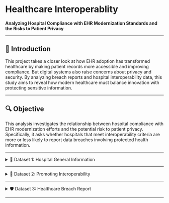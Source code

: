 # Healthcare Interoperablity 

**Analyzing Hospital Compliance with EHR Modernization Standards and the Risks to Patient Privacy**

---

## 📘 Introduction 

This project takes a closer look at how EHR adoption has transformed healthcare by making patient records more accessible and improving compliance. But digital systems also raise concerns about privacy and security. By analyzing breach reports and hospital interoperability data, this study aims to reveal how modern healthcare must balance innovation with protecting sensitive information.

--- 

## 🔍 Objective
This analysis investigates the relationship between hospital compliance with EHR modernization efforts and the potential risk to patient privacy. Specifically, it asks whether hospitals that meet interoperability criteria are more or less likely to report data breaches involving protected health information.

--- 

<details>
  <summary>🏥 Dataset 1: Hospital General Information</summary>

**File:** ***(general.csv)***


## 📘 Data Dictionary

| Column Name                         | Description                                                                                 |
|-------------------------------------|---------------------------------------------------------------------------------------------|
| `facility_id`                       | CMS Certification Number (CCN) uniquely identifying the hospital or facility.              |
| `facility_name`                     | Official name of the hospital or healthcare facility.                                      |
| `city_town`                         | City or town where the hospital is located.                                                |
| `state`                             | Two-letter state abbreviation where the hospital is located.                               |
| `zip_code`                          | 5-digit ZIP code of the hospital’s address.                                                |
| `hospital_type`                     | Category of hospital (e.g., Acute Care, Critical Access, Psychiatric).                     |
| `hospital_ownership`                | Entity that owns the hospital (e.g., Government - Federal, Proprietary, Voluntary Non-Profit). |
| `hospital_overall_rating`           | Overall hospital quality star rating (1 to 5 stars) as assessed by CMS.                    |
| `count_of_mort_measures_better`     | Number of mortality measures where the hospital performed better than the national average.|
| `count_of_safety_measures_better`   | Count of safety measures where performance was better than the national average.           |
| `count_of_readm_measures_better`    | Count of readmission measures where the hospital performed better than the national average.|
| `total_improved_measures`           | Sum of count_of_mort_measures_better, count_of_safety_measures_better, and count_of_readm_measures_better |


### 📊 Data Summary

This dataset contains a comprehensive list of hospitals registered with Medicare. It includes facility details such as name, address, phone number, hospital type, ownership, emergency service availability, and overall CMS quality ratings. The data provides a foundational view of hospital characteristics and performance across the U.S.

- **Data Types**: Mix of categorical (hospital type, ownership, state) and numerical (ratings, performance counts, dates)
- **Missing Data**: Several columns contain a high volume of missing values. However, many of these are labeled as "Not Available" and have been consistently standardized during cleaning. Others are considered non-essential for analysis and have been removed to streamline the dataset.
+ **Total Rows:** 5384
+ **Total Columns:** 38

  
### 🌐 Data Source
Hospital General Information - Centers for Medicare & Medicaid Services (CMS) :

[https://data.cms.gov/provider-data/dataset/xubh-q36u](https://data.cms.gov/provider-data/dataset/xubh-q36u)


</details>

--- 


<details>
  <summary>🔗 Dataset 2: Promoting Interoperability </summary>

**File:** ***(interoperability.csv)*** 



## 📘 Data Dictionary

| Column Name                                                   | Description                                                                                           |
|---------------------------------------------------------------|-------------------------------------------------------------------------------------------------------|
| `facility_id`                                                 | Unique CMS Certification Number (CCN) identifying the hospital or facility.                           |
| `facility_name`                                               | Official name of the hospital or healthcare facility.                                                 |
| `city_town`                                                   | City or town where the facility is located.                                                           |
| `state`                                                       | Two-letter abbreviation of the state where the facility operates.                                     |
| `zip_code`                                                    | ZIP code for the facility’s address.                                                                  |
| `meets_criteria_for_promoting_interoperability_of_ehrs`       | Indicates whether the facility meets CMS-defined criteria for promoting EHR interoperability (`Yes`/`No`). |
| `start_date`                                                  | Beginning date of the reporting period during which the facility was evaluated for interoperability criteria. |
| `end_date`                                                    | End date of the reporting period for the facility’s interoperability participation.                   |


### 📊 Data Summary

The Medicare Promoting Interoperability Program was created to encourage the use and exchange of electronic health information. This dataset reflects how hospitals are implementing certified Electronic Health Record (EHR) technology and includes performance measures that align with national quality standards. It provides insight into hospitals' engagement with digital health tools that support data sharing, patient care coordination, and overall interoperability.

- **Data Types**: Mix of categorical (hospital name, geographics) and numerical (dates)
- **Missing Data**: No missing values
+ **Total Rows:** 4593
+ **Total Columns:** 12


### 🌐 Data Source

Promoting Interoperability - Hospital - Centers for Medicare & Medicaid Services (CMS) :

[https://data.cms.gov/provider-data/dataset/f4ga-b9gx](https://data.cms.gov/provider-data/dataset/f4ga-b9gx)


</details>

--- 


<details>
  <summary>🛡️ Dataset 3: Healthcare Breach Report</summary>

**File:** ***(breach.csv)***


## 📘 Data Dictionary

| Column Name                        | Description                                                                 |
|------------------------------------|-----------------------------------------------------------------------------|
| `name_of_covered_entity`           | Name of the hospital, organization, or healthcare provider that reported the breach. |
| `state`                            | U.S. state where the breach occurred or where the entity is located.       |
| `covered_entity_type`              | Type of healthcare organization involved (e.g., Hospital, Clinic, Health Plan). |
| `individuals_affected`             | Estimated number of individuals whose data was compromised in the breach.  |
| `breach_submission_date`           | Date the breach was officially submitted or reported to HHS.               |
| `type_of_breach`                   | Classification of the breach (e.g., Hacking/IT Incident, Unauthorized Access). |
| `location_of_breached_information` | Describes what type of data was affected and where the information resided (e.g., EMR, paper records, network servers). |


### 📊 Data Summary

Dataset Summary This dataset includes hospital-reported breaches of unsecured protected health information, each affecting 500 or more individuals. In accordance with section 13402(e)(4) of the HITECH Act, these cases are published by the Department of Health and Human Services and represent organizations currently under investigation by the Office for Civil Rights.

- **Data Types**: Contains mostly categorical and qualitative variables, with one quantitative field.
- **Missing Data**: Small number of missing values mostly in the state column.
+ **Total Rows:** 7
+ **Total Columns:** 7019


### 🌐 Data Source

Breach Portal: Notice to the Secretary of HHS Breach of Unsecured Protected Health Information
U.S. Department of Health and Human Services - Office for Civil Rights

[https://ocrportal.hhs.gov/ocr/breach/breach_report.jsf](https://ocrportal.hhs.gov/ocr/breach/breach_report.jsf))


</details>

--- 





















